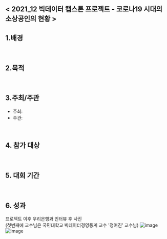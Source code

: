 
 
## < 2021_12 빅데이터 캡스톤 프로젝트 - 코로나19 시대의 소상공인의 현황 >

 

## 1.배경  


<br>

## 2.목적  


<br>

## 3.주최/주관  
 - 주최: 
 - 주관: 
<br>

## 4. 참가 대상  


<br>

## 5. 대회 기간


<br>

## 6. 성과
프로젝트 이후 우리은행과 인터뷰 후 사진  
(첫번째에 교수님은 국민대학교 빅데이터경영통계 교수 '정여진' 교수님)
![image](https://user-images.githubusercontent.com/55688416/152968166-6046e3fe-fea0-46f7-8b79-9d40e2c8694a.png)
![image](https://user-images.githubusercontent.com/55688416/152968249-f90a6419-1ebe-439b-a40f-7e53af67845f.png)



<br>

